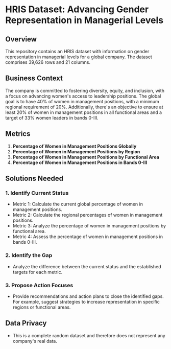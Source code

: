 # HRIS Dataset: Advancing Gender Representation in Managerial Levels

## Overview

This repository contains an HRIS dataset with information on gender representation in managerial levels for a global company. The dataset comprises 39,626 rows and 21 columns.

## Business Context

The company is committed to fostering diversity, equity, and inclusion, with a focus on advancing women's access to leadership positions. The global goal is to have 40% of women in management positions, with a minimum regional requirement of 20%. Additionally, there's an objective to ensure at least 20% of women in management positions in all functional areas and a target of 33% women leaders in bands 0-III.

## Metrics

1. **Percentage of Women in Management Positions Globally**
2. **Percentage of Women in Management Positions by Region**
3. **Percentage of Women in Management Positions by Functional Area**
4. **Percentage of Women in Management Positions in Bands 0-III**

## Solutions Needed

### 1. Identify Current Status

- Metric 1: Calculate the current global percentage of women in management positions.
- Metric 2: Calculate the regional percentages of women in management positions.
- Metric 3: Analyze the percentage of women in management positions by functional area.
- Metric 4: Assess the percentage of women in management positions in bands 0-III.

### 2. Identify the Gap

- Analyze the difference between the current status and the established targets for each metric.

### 3. Propose Action Focuses

- Provide recommendations and action plans to close the identified gaps. For example, suggest strategies to increase representation in specific regions or functional areas.

## Data Privacy

- This is a complete random dataset and therefore does not represent any company's real data.

